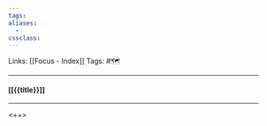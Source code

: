 ```yaml
---
tags:
aliases: 
  - 
cssclass:
---
```


Links: [[Focus - Index]]
Tags: #🗺️

---

#### [[{{title}}]]

---

<++>

